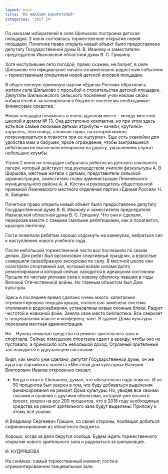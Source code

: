 ```yaml
---
layout: post
title: "ПО НАКАЗАМ ИЗБИРАТЕЛЕЙ"
categories: "2017 24"
---
```


По наказам избирателей в селе Шилыково построена детская площадка. 2 июня состоялось торжественное открытие новой площадки. Почетное право открыть новый объект было предоставлено депутату Государственной думы В. В. Иванову и заместителю председателя Ивановской областной думы В. С. Гришину.

Хотя наступившее лето погодой, прямо скажем, не балует, в селе Шилыково его официальное начало ознаменовано радостным событием – торжественным открытием новой детской игровой площадки.

В общественную приемную партии «Единая Россия» обратились жители села Шилыково с просьбой о строительстве детской площадки. Депутаты Шилыковского сельского поселения учли наказы своих избирателей и запланировали в бюджете поселения необходимые финансовые средства.

Новая площадка появилась в очень удачном месте – между местной школой и домом № 13. Она достаточно компактна, но при этом здесь есть все самые любимые детьми атрибуты – качели, крутилка-карусель, песочница, сложная горка, на которой можно потренироваться в ловкости при ее «штурме». Еще есть скамейки для удобства мам и бабушек, яркое ограждение, чтобы заигравшиеся ребятишки не выскочили ненароком на дорогу, украшением служат небольшие клумбы.

Утром 2 июня на площадке собралась ребятня из детского школьного лагеря, который действует под руководством учителя физкультуры А. В. Ширшова, местные жители с детьми, представители сельской администрации, заместитель главы администрации Лежневского муниципального района А. А. Костин и руководитель общественной приемной Лежневского местного отделения партии «Единая Россия» Н. А. Зайцева.

Почетное право открыть новый объект было предоставлено депутату Государственной думы В. В. Иванову и заместителю председателя Ивановской областной думы В. С. Гришину. Что они и сделали, перерезав вместе с самыми смелыми ребятишками, как и полагается, красную ленточку.

Гости пожелали ребятам хорошо отдохнуть на каникулах, набраться сил к наступлению нового учебного года.

После небольшой торжественной части все поспешили по своим делам. Для ребят был организован спортивный праздник, а взрослые совершили своеобразную экскурсию по селу. В местной школе они осмотрели спортивный зал, который всеми силами долго ремонтировали и который сейчас находится в идеальном состоянии. Прошли по чистым улочкам села к новому обелиску павшим в годы Великой Отечественной войны. Но главным объектом был Дом культуры.

Здесь в последнее время сделано очень много: капитально отремонтирована текущая крыша, полностью заменена система отопления и водоснабжения, установлены новые оконные блоки. Радует чистотой и новизной фойе. Заняла свое место библиотека. Все сверкает в танцевальном классе и конференц-зале. В здание Дома культуры переехала местная администрация.

Но… Нужны немалые средства на ремонт зрительного зала и спортзала. Сейчас помещение спортзала сдают в аренду, чтобы оно не пустовало, а приносило хоть небольшой доход. Огромный зрительный зал находится в удручающем состоянии.

Видя, как много уже сделано, депутат Государственной думы, он же куратор партийного проекта «Местный дом культуры» Валерий Викторович Иванов откровенно сказал:

- Когда я ехал в Шилыково, думал, что обязательно надо помочь. И на 90 процентов был уверен в том, что буду добиваться выделения финансирования на ремонт Дома культуры. Но, увидев все своими глазами и сравнив с другими объектами, которые уже вошли в проект, уверен на все 200 процентов, что в 2018 году необходимые средства на ремонт зрительного зала будут выделены. Приложу к этому все усилия.

И Владимир Сергеевич Гришин, со своей стороны, пообещал добиться софинансирования из областного бюджета.

Хорошо, когда за дело берутся сообща. Будем ждать торжественного открытия нового зрительного зала и радоваться за шилыковцев.

И. КУДРЯШОВА

На снимках: самый торжественный момент; гости в отремонтированном танцевальном зале.


